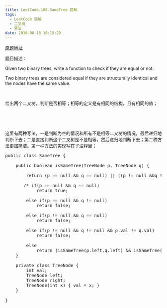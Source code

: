 ```yaml
---
title: LeetCode.100.SameTree 题解
tags:
  - LeetCode 题解
  - 二叉树
  - 算法
date: 2016-08-16 10:15:29
---
```


[原题地址](https://leetcode.com/problems/same-tree/)

题目描述：

Given two binary trees, write a function to check if they are equal or not.

Two binary trees are considered equal if they are structurally identical and the nodes have the same value.

&nbsp;

给出两个二叉树，判断是否相等；相等的定义是有相同的结构，且有相同的值；

&nbsp;

&nbsp;

这里有两种写法，一是判断为空的情况和所有不是相等二叉树的情况，最后递归地判断下去；二是直接判断这个二叉树是不是相等，然后递归地判断下去；第二种方法更加简洁。第一种方法的实现写在了注释里；

<pre>public class SameTree {

    public boolean isSameTree(TreeNode p, TreeNode q) {

        return (p == null &amp;&amp; q == null) || ((p != null &amp;&amp;q != null &amp;&amp; p.val == q.val) &amp;&amp; (isSameTree(p.left,q.left) &amp;&amp; isSameTree(p.right,q.right)));

       /* if(p == null &amp;&amp; q == null)
            return true;

        else if(p == null &amp;&amp; q != null)
            return false;

        else if(p != null &amp;&amp; q == null)
            return false;

        else if(p != null &amp;&amp; q != null &amp;&amp; p.val != q.val)
            return false;

        else
            return (isSameTree(p.left,q.left) &amp;&amp; isSameTree(p.right,q.right));*/
    }

    private class TreeNode {
        int val;
        TreeNode left;
        TreeNode right;
        TreeNode(int x) { val = x; }
    }

}</pre>